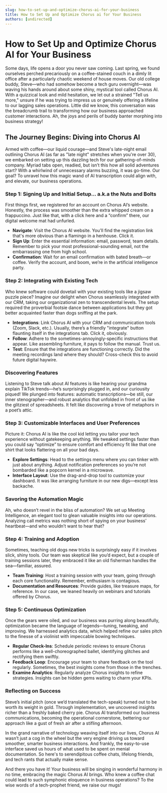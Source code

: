 ```yaml
---
slug: how-to-set-up-and-optimize-chorus-ai-for-your-business
title: How to Set Up and Optimize Chorus ai for Your Business
authors: [undirected]
---
```



# How to Set Up and Optimize Chorus AI for Your Business

Some days, life opens a door you never saw coming. Last spring, we found ourselves perched precariously on a coffee-stained couch in a dimly lit office after a particularly chaotic weekend of house moves. Our old college buddy, Steve—who had somehow become a tech guru overnight—was waving his hands around about some shiny, mystical tool called Chorus AI. With a quizzical look and mild hesitation, we let out a strained "Tell us more," unsure if he was trying to impress us or genuinely offering a lifeline to our lagging sales operations. Little did we know, this conversation was the breadcrumb trail to transforming how our business approached customer interactions. Ah, the joys and perils of buddy banter morphing into business strategy!

## The Journey Begins: Diving into Chorus AI

Armed with coffee—our liquid courage—and Steve's late-night email outlining Chorus AI (as far as "late night" stretches when you're over 30), we embarked on setting up this dazzling tech for our gathering-of-minds company. Myriad tabs open, readied, but isn’t this how all solid adventures start? With a whirlwind of unnecessary alarms buzzing, it was go-time. Our goal? To unravel how this magic wand of AI transcription could align with, and elevate, our business operations. 

### Step 1: Signing Up and Initial Setup... a.k.a the Nuts and Bolts

First things first, we registered for an account on Chorus AI’s website. Honestly, the process was smoother than the extra whipped cream on a frappuccino. Just like that, with a click here and a “confirm” there, our digital welcome mat had unfurled.
- **Navigate**: Visit the Chorus AI website. You'll find the registration link that's more obvious than a flamingo in a henhouse. Click it.
- **Sign Up**: Enter the essential information: email, password, team details. Remember to pick your most professional-sounding email, not the embarrassing one from high school.
- **Confirmation**: Wait for an email confirmation with bated breath—or coffee. Verify the account, and boom, we’re in the artificial intelligence party.

### Step 2: Integrating with Existing Tech

Who knew software could dovetail with your existing tools like a jigsaw puzzle piece? Imagine our delight when Chorus seamlessly integrated with our CRM, taking our organizational zen to transcendental levels. The setup required the proverbial footsie dance between applications but they got better acquainted faster than dogs sniffing at the park.
- **Integrations**: Link Chorus AI with your CRM and communication tools (Zoom, Slack, etc.). Usually, there’s a friendly "integrate" button flaunting itself in the integrations tab. Click it, obviously.
- **Follow**: Adhere to the sometimes-annoyingly-specific instructions that appear. Like assembling furniture, it pays to follow the manual. Trust us.
- **Test**: Ensure that the integrations are functioning correctly. Did the meeting recordings land where they should? Cross-check this to avoid future digital haywire.

### Discovering Features

Listening to Steve talk about AI features is like hearing your grandma explain TikTok trends—he’s surprisingly plugged in, and our curiousity piqued! We plunged into features: automatic transcriptions—be still, our inner stenographer—and robust analytics that unfolded in front of us like the glitziest of spreadsheets. It felt like discovering a trove of metaphors in a poet’s attic.

### Step 3: Customizable Interfaces and User Preferences

Picture it: Chorus AI is like the cool kid letting you tailor your tech experience without gatekeeping anything. We tweaked settings faster than you could say “optimize” to ensure comfort and efficiency fit like that one shirt that looks flattering on all your bad days.
- **Explore Settings**: Head to the settings menu where you can tinker with just about anything. Adjust notification preferences so you’re not bombarded like a popcorn kernel in a microwave.
- **Interface Layout**: Use the drag-and-drop tool to customize your dashboard. It was like arranging furniture in our new digs—except less backache.
  
### Savoring the Automation Magic

Ah, who doesn’t revel in the bliss of automation? We set up Meeting Intelligence, an elegant tool to glean valuable insights into our operations. Analyzing call metrics was nothing short of spying on your business’ heartbeat—and who wouldn’t want to hear that?

### Step 4: Training and Adoption

Sometimes, teaching old dogs new tricks is surprisingly easy if it involves slick, shiny tools. Our team was skeptical like you’d expect, but a couple of training sessions later, they embraced it like an old fisherman handles the sea—familiar, assured.
- **Team Training**: Host a training session with your team, going through each core functionality. Remember, enthusiasm is contagious.
- **Documentation and Resources**: Provide guides, like treasure maps, for reference. In our case, we leaned heavily on webinars and tutorials offered by Chorus.

### Step 5: Continuous Optimization

Once the gears were oiled, and our business was purring along beautifully, optimization became the language of legends—tuning, tweaking, and improving. We harnessed analytics data, which helped refine our sales pitch to the finesse of a violinist with impeccable bowing techniques.
- **Regular Check-Ins**: Schedule periodic reviews to ensure Chorus performs like a well-choreographed ballet, identifying glitches and rectifying them swiftly.
- **Feedback Loop**: Encourage your team to share feedback on the tool regularly. Sometimes, the best insights come from those in the trenches.
- **Examine Analytics**: Regularly analyze Chorus insights to refine strategies. Insights can be hidden gems waiting to charm your KPIs.

### Reflecting on Success

Steve’s initial pitch (once we’d translated the tech-speak) turned out to be worth its weight in gold. Through implementation, we uncovered insights richer than a freshly baked cherry pie. Chorus AI transformed our business communications, becoming the operational cornerstone, bettering our approach like a gust of fresh air after a stifling afternoon.

In the grand narrative of technology weaving itself into our lives, Chorus AI wasn’t just a cog in the wheel but the very engine driving us toward smoother, smarter business interactions. And frankly, the easy-to-use interface saved us hours of what used to be spent on menial documentation. So here's to serendipitous coffee chats, lifelong friends, and tech rants that actually make sense.

And there you have it! Your business will be singing in wonderful harmony in no time, embracing the magic Chorus AI brings. Who knew a coffee chat could lead to such symphonic eloquence in business operations? To the wise words of a tech-prophet friend, we raise our mugs!
